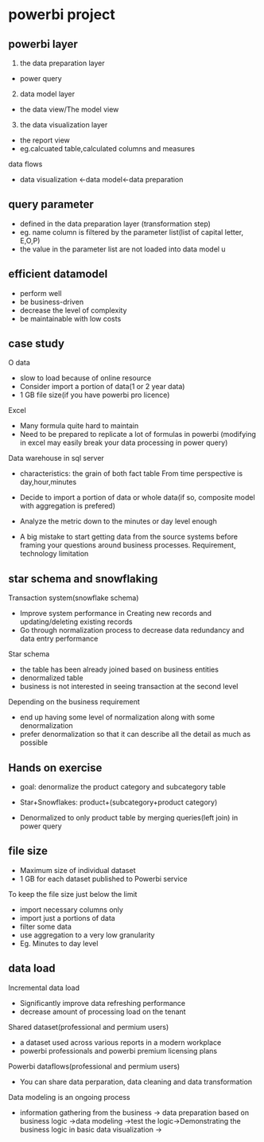 

# powerbi project

## powerbi layer

1. the data preparation layer
- power query

2. data model layer
- the data view/The model view 

3. the data visualization layer
- the report view
- eg.calcuated table,calculated columns and measures

data flows
- data visualization <-data model<-data preparation
 

## query parameter
- defined in the data preparation layer (transformation step)
-  eg. name column is filtered by the parameter list(list of capital letter, E,O,P)
- the value in the parameter list are not loaded into data model u

## efficient datamodel
- perform well
- be business-driven
- decrease the level of complexity
- be maintainable with low costs

## case study
O data
- slow to load because of online resource
- Consider import a portion of data(1 or 2 year data)
- 1 GB file size(if you have powerbi pro licence)

Excel
- Many formula quite hard to maintain
- Need to be prepared to replicate a lot of formulas in powerbi (modifying in excel may easily break your data processing in power query)

Data warehouse in sql server
- characteristics: the grain of both fact table From time perspective is  day,hour,minutes
- Decide to import a portion of data or whole data(if so, composite model with aggregation is prefered)
- Analyze the metric down to the minutes or day level enough

- A big mistake to start getting data from the source systems before framing your questions around business processes. Requirement, technology limitation


 ## star schema and snowflaking 

Transaction system(snowflake schema)
- Improve system performance in Creating new records and updating/deleting existing records
- Go through normalization process to decrease data redundancy and data entry performance

Star schema
- the table has been already joined based on business entities
- denormalized table
- business is not interested in seeing transaction at the second level

Depending on the business requirement
- end up having some level of normalization along with some denormalization
- prefer denormalization so that it can describe all the detail as much as possible


## Hands on exercise
- goal: denormalize the product category and subcategory table
- Star+Snowflakes: product+(subcategory+product category)

- Denormalized to only product table by merging queries(left join) in  power query



## file size
- Maximum size of individual dataset 
- 1 GB for each dataset published to Powerbi service

To keep the file size just below the limit
- import necessary columns only
- import just a portions of data 
- filter some data
- use aggregation to a very low granularity
- Eg. Minutes to day level


## data load
Incremental data load 
- Significantly improve data refreshing performance 
- decrease amount of processing load on the tenant


Shared dataset(professional and permium users)
- a dataset used across various reports in a modern workplace
- powerbi professionals and powerbi premium licensing plans


Powerbi dataflows(professional and permium users)
- You can share data perparation, data cleaning and data transformation

Data modeling is an ongoing process
- information gathering from the business -> data preparation based on business logic ->data modeling ->test the logic->Demonstrating the business logic in basic data visualization ->

